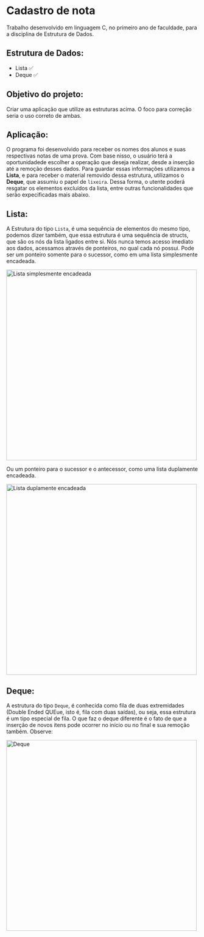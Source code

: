 # Cadastro de nota
Trabalho desenvolvido em linguagem C, no primeiro ano de faculdade, para a disciplina de Estrutura de Dados.

## Estrutura de Dados:
* Lista ✅
* Deque ✅

## Objetivo do projeto:
Criar uma aplicação que utilize as estruturas acima. O foco para correção seria o uso correto de ambas.

## Aplicação:
O programa foi desenvolvido para receber os nomes dos alunos e suas respectivas notas de uma prova. Com base nisso, o usuário terá a oportunidadede escolher a operação que deseja realizar, desde a inserção até a remoção desses dados. Para guardar essas informações utilizamos a **Lista**, e para receber o material removido dessa estrutura, utilizamos o **Deque**, que assumiu o papel de `lixeira`. Dessa forma, o utente poderá resgatar os elementos excluídos da lista, entre outras funcionalidades que serão expecificadas mais abaixo.

## Lista:
A Estrutura do tipo `Lista`, é uma sequência de elementos do mesmo tipo, podemos dizer também, que essa estrutura é uma sequência de structs, que são os nós da lista ligados entre si. Nós nunca temos acesso imediato aos dados, acessamos através de ponteiros, no qual cada nó possui. Pode ser um ponteiro somente para o sucessor, como em uma lista simplesmente encadeada.

<img src="https://github.com/anabias/Cadastro-de-nota/blob/main/listaSimple.jpg" alt="Lista simplesmente encadeada" width="500"/>

Ou um ponteiro para o sucessor e o antecessor, como uma lista duplamente encadeada.

<img src="https://github.com/anabias/Cadastro-de-nota/blob/main/listaDupla.jpg" alt="Lista duplamente encadeada" width="500"/>

## Deque: 
A estrutura do tipo `Deque`, é conhecida como fila de duas extremidades (Double Ended QUEue, isto é, fila com duas saídas), ou seja, essa estrutura é um tipo especial de fila. O que faz o deque diferente é o fato de que a inserção de novos itens pode ocorrer no início ou no final e sua remoção também. Observe:

<img src="https://github.com/anabias/Cadastro-de-nota/blob/main/dequeImg.jpg" alt="Deque" width="500"/>
